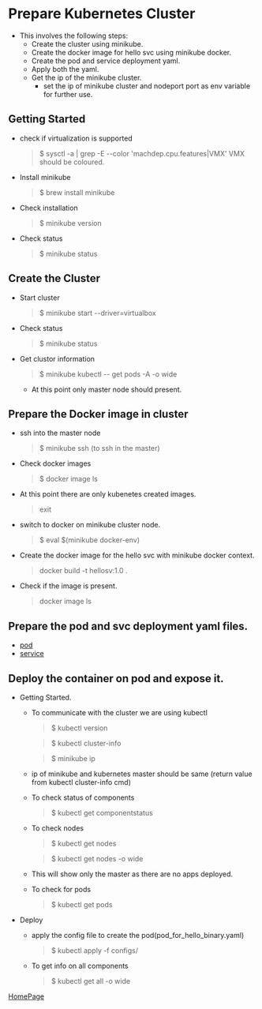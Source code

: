 # Prepare Kubernetes Cluster 

- This involves the following steps:
    * Create the cluster using minikube.
    * Create the docker image for hello svc using minikube docker.
    * Create the pod and service deployment yaml.
    * Apply both the yaml.
    * Get the ip of the minikube cluster.
        * set the ip of minikube cluster and nodeport port as env variable for further use.

## Getting Started

* check if virtualization is supported
    > $ sysctl -a | grep -E --color 'machdep.cpu.features|VMX'
    VMX should be coloured.

* Install minikube
    > $ brew install minikube

* Check installation
    > $ minikube version

* Check status
    > $ minikube status

## Create the Cluster

* Start cluster
    > $ minikube start --driver=virtualbox

* Check status
    > $ minikube status

* Get clustor information
    > $ minikube kubectl -- get pods -A -o wide
    * At this point only master node should present.

## Prepare the Docker image in cluster

* ssh into the master node
    > $ minikube ssh (to ssh in the master)
* Check docker images 
    > $ docker image ls
* At this point there are only kubenetes created images.
    > exit

* switch to docker on minikube cluster node.
    > $ eval $(minikube docker-env)
* Create the docker image for the hello svc with minikube docker context.
    > docker  build -t hellosv:1.0 .
* Check if the image is present.
    > docker image ls

## Prepare the pod and svc deployment yaml files.
- [pod](../configs/hello_svc_pod_deployment.yaml)
- [service](../configs/hello_svc_deployment.yaml)

## Deploy the container on pod and expose it.

* Getting Started.
    * To communicate with the cluster we are using kubectl

        >$ kubectl version

        >$ kubectl cluster-info
        
        > $ minikube ip
    * ip of minikube and kubernetes master should be same (return value from kubectl cluster-info cmd)

    * To check status of components
        >$ kubectl get componentstatus

    * To check nodes
        > $ kubectl get nodes

        > $ kubectl get nodes -o wide
    
    * This will show only the master as there are no apps deployed.

    * To check for pods
        > $ kubectl get pods

* Deploy
    * apply the config file to create the pod(pod_for_hello_binary.yaml)
        > $ kubectl apply -f configs/
    * To get info on all components
        > $ kubectl get all -o wide


[HomePage](../README.md)
